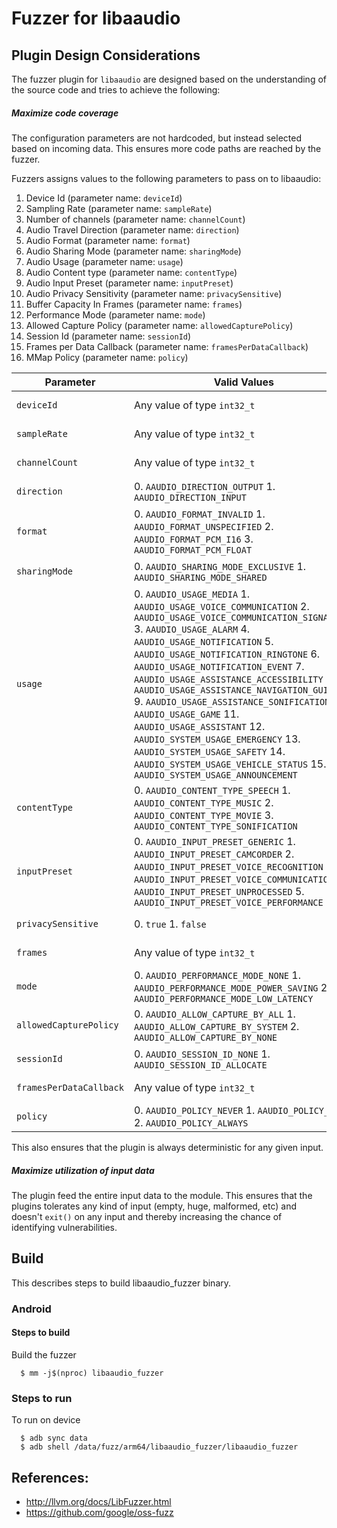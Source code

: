 # Fuzzer for libaaudio

## Plugin Design Considerations
The fuzzer plugin for `libaaudio` are designed based on the understanding of the
source code and tries to achieve the following:

##### Maximize code coverage
The configuration parameters are not hardcoded, but instead selected based on
incoming data. This ensures more code paths are reached by the fuzzer.

Fuzzers assigns values to the following parameters to pass on to libaaudio:
1. Device Id (parameter name: `deviceId`)
2. Sampling Rate (parameter name: `sampleRate`)
3. Number of channels (parameter name: `channelCount`)
4. Audio Travel Direction (parameter name: `direction`)
5. Audio Format (parameter name: `format`)
6. Audio Sharing Mode (parameter name: `sharingMode`)
7. Audio Usage (parameter name: `usage`)
8. Audio Content type (parameter name: `contentType`)
9. Audio Input Preset (parameter name: `inputPreset`)
10. Audio Privacy Sensitivity (parameter name: `privacySensitive`)
11. Buffer Capacity In Frames (parameter name: `frames`)
12. Performance Mode (parameter name: `mode`)
13. Allowed Capture Policy (parameter name: `allowedCapturePolicy`)
14. Session Id (parameter name: `sessionId`)
15. Frames per Data Callback (parameter name: `framesPerDataCallback`)
16. MMap Policy (parameter name: `policy`)

| Parameter| Valid Values| Configured Value|
|------------- |-------------| ----- |
| `deviceId` | Any value of type `int32_t`  | Value obtained from FuzzedDataProvider |
| `sampleRate` | Any value of type `int32_t`  | Value obtained from FuzzedDataProvider |
| `channelCount` |  Any value of type `int32_t` | Value obtained from FuzzedDataProvider |
| `direction` | 0. `AAUDIO_DIRECTION_OUTPUT` 1. `AAUDIO_DIRECTION_INPUT` | Value obtained from FuzzedDataProvider |
| `format` | 0. `AAUDIO_FORMAT_INVALID` 1. `AAUDIO_FORMAT_UNSPECIFIED` 2. `AAUDIO_FORMAT_PCM_I16` 3. `AAUDIO_FORMAT_PCM_FLOAT` | Value obtained from FuzzedDataProvider |
| `sharingMode` | 0. `AAUDIO_SHARING_MODE_EXCLUSIVE` 1. `AAUDIO_SHARING_MODE_SHARED` | Value obtained from FuzzedDataProvider |
| `usage` | 0. `AAUDIO_USAGE_MEDIA` 1. `AAUDIO_USAGE_VOICE_COMMUNICATION` 2. `AAUDIO_USAGE_VOICE_COMMUNICATION_SIGNALLING` 3. `AAUDIO_USAGE_ALARM` 4. `AAUDIO_USAGE_NOTIFICATION` 5. `AAUDIO_USAGE_NOTIFICATION_RINGTONE` 6. `AAUDIO_USAGE_NOTIFICATION_EVENT` 7. `AAUDIO_USAGE_ASSISTANCE_ACCESSIBILITY` 8. `AAUDIO_USAGE_ASSISTANCE_NAVIGATION_GUIDANCE` 9. `AAUDIO_USAGE_ASSISTANCE_SONIFICATION` 10. `AAUDIO_USAGE_GAME` 11. `AAUDIO_USAGE_ASSISTANT` 12. `AAUDIO_SYSTEM_USAGE_EMERGENCY` 13. `AAUDIO_SYSTEM_USAGE_SAFETY` 14. `AAUDIO_SYSTEM_USAGE_VEHICLE_STATUS` 15. `AAUDIO_SYSTEM_USAGE_ANNOUNCEMENT` | Value obtained from FuzzedDataProvider |
| `contentType` | 0. `AAUDIO_CONTENT_TYPE_SPEECH` 1. `AAUDIO_CONTENT_TYPE_MUSIC` 2. `AAUDIO_CONTENT_TYPE_MOVIE` 3. `AAUDIO_CONTENT_TYPE_SONIFICATION` | Value obtained from FuzzedDataProvider |
| `inputPreset` | 0. `AAUDIO_INPUT_PRESET_GENERIC` 1. `AAUDIO_INPUT_PRESET_CAMCORDER` 2. `AAUDIO_INPUT_PRESET_VOICE_RECOGNITION` 3. `AAUDIO_INPUT_PRESET_VOICE_COMMUNICATION` 4. `AAUDIO_INPUT_PRESET_UNPROCESSED` 5. `AAUDIO_INPUT_PRESET_VOICE_PERFORMANCE` | Value obtained from FuzzedDataProvider |
| `privacySensitive` | 0. `true` 1. `false` | Value obtained from FuzzedDataProvider |
| `frames` | Any value of type `int32_t`  | Value obtained from FuzzedDataProvider |
| `mode` | 0. `AAUDIO_PERFORMANCE_MODE_NONE` 1. `AAUDIO_PERFORMANCE_MODE_POWER_SAVING` 2. `AAUDIO_PERFORMANCE_MODE_LOW_LATENCY` | Value obtained from FuzzedDataProvider |
| `allowedCapturePolicy` | 0. `AAUDIO_ALLOW_CAPTURE_BY_ALL` 1. `AAUDIO_ALLOW_CAPTURE_BY_SYSTEM` 2. `AAUDIO_ALLOW_CAPTURE_BY_NONE` | Value obtained from FuzzedDataProvider |
| `sessionId` | 0. `AAUDIO_SESSION_ID_NONE` 1. `AAUDIO_SESSION_ID_ALLOCATE` | Value obtained from FuzzedDataProvider |
| `framesPerDataCallback` | Any value of type `int32_t` | Value obtained from FuzzedDataProvider |
| `policy` | 0. `AAUDIO_POLICY_NEVER` 1. `AAUDIO_POLICY_AUTO` 2. `AAUDIO_POLICY_ALWAYS` | Value obtained from FuzzedDataProvider |

This also ensures that the plugin is always deterministic for any given input.

##### Maximize utilization of input data
The plugin feed the entire input data to the module.
This ensures that the plugins tolerates any kind of input (empty, huge,
malformed, etc) and doesn't `exit()` on any input and thereby increasing the
chance of identifying vulnerabilities.

## Build

This describes steps to build libaaudio_fuzzer binary.

### Android

#### Steps to build
Build the fuzzer
```
  $ mm -j$(nproc) libaaudio_fuzzer
```
### Steps to run

To run on device
```
  $ adb sync data
  $ adb shell /data/fuzz/arm64/libaaudio_fuzzer/libaaudio_fuzzer
```

## References:
 * http://llvm.org/docs/LibFuzzer.html
 * https://github.com/google/oss-fuzz

